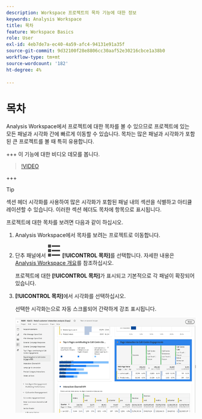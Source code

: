 ```yaml
---
description: Workspace 프로젝트의 목차 기능에 대한 정보
keywords: Analysis Workspace
title: 목차
feature: Workspace Basics
role: User
exl-id: 4eb7de7a-ec40-4a59-afc4-94131e91a35f
source-git-commit: 9d32100f28e8806cc30aaf52e30216cbce1a38b0
workflow-type: tm+mt
source-wordcount: '182'
ht-degree: 4%

---
```


# 목차

Analysis Workspace에서 프로젝트에 대한 목차를 볼 수 있으므로 프로젝트에 있는 모든 패널과 시각화 간에 빠르게 이동할 수 있습니다. 목차는 많은 패널과 시각화가 포함된 큰 프로젝트를 볼 때 특히 유용합니다.

+++ 이 기능에 대한 비디오 데모를 봅니다.

>[!VIDEO](https://video.tv.adobe.com/v/26990/?learn=on)

+++

>[!TIP]
>
>섹션 헤더 시각화를 사용하여 많은 시각화가 포함된 패널 내의 섹션을 식별하고 아티큘레이션할 수 있습니다. 이러한 섹션 헤더도 목차에 항목으로 표시됩니다.
>


프로젝트에 대한 목차를 보려면 다음과 같이 하십시오.

1. Analysis Workspace에서 목차를 보려는 프로젝트로 이동합니다.

1. 단추 패널에서 ![ViewList](/help/assets/icons/ViewList.svg) **[!UICONTROL 목차]**&#x200B;를 선택합니다. 자세한 내용은 [Analysis Workspace 개요](/help/analysis-workspace/home.md)를 참조하십시오.<br/>

   프로젝트에 대한 **[!UICONTROL 목차]**&#x200B;가 표시되고 기본적으로 각 패널이 확장되어 있습니다.

1. **[!UICONTROL 목차]**&#x200B;에서 시각화를 선택하십시오.<br/>

   선택한 시각화는으로 자동 스크롤되어 간략하게 강조 표시됩니다.

   ![강조 표시된 목차](assets/toc-highlighted.png)
